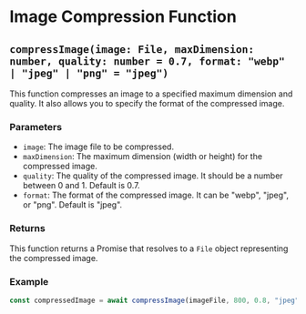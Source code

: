 # Image Compression Function

## `compressImage(image: File, maxDimension: number, quality: number = 0.7, format: "webp" | "jpeg" | "png" = "jpeg")`

This function compresses an image to a specified maximum dimension and quality. It also allows you to specify the format of the compressed image.

### Parameters

- `image`: The image file to be compressed.
- `maxDimension`: The maximum dimension (width or height) for the compressed image.
- `quality`: The quality of the compressed image. It should be a number between 0 and 1. Default is 0.7.
- `format`: The format of the compressed image. It can be "webp", "jpeg", or "png". Default is "jpeg".

### Returns

This function returns a Promise that resolves to a `File` object representing the compressed image.

### Example

```ts
const compressedImage = await compressImage(imageFile, 800, 0.8, "jpeg");
```
